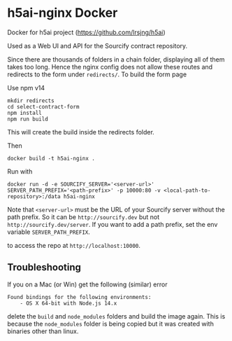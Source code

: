 # h5ai-nginx Docker

Docker for h5ai project (https://github.com/lrsjng/h5ai)

Used as a Web UI and API for the Sourcify contract repository.

Since there are thousands of folders in a chain folder, displaying all of them takes too long. Hence the nginx config does not allow these routes and redirects to the form under `redirects/`. To build the form page

Use npm v14

```
mkdir redirects
cd select-contract-form
npm install
npm run build
```

This will create the build inside the redirects folder.

Then

```
docker build -t h5ai-nginx .
```

Run with

```
docker run -d -e SOURCIFY_SERVER='<server-url>' SERVER_PATH_PREFIX='<path-prefix>' -p 10000:80 -v <local-path-to-repository>:/data h5ai-nginx
```

Note that `<server-url>` must be the URL of your Sourcify server without the path prefix. So it can be `http://sourcify.dev` but not `http://sourcify.dev/server`. If you want to add a path prefix, set the env variable `SERVER_PATH_PREFIX`.

to access the repo at `http://localhost:10000`.

## Troubleshooting

If you on a Mac (or Win) get the following (similar) error

```
Found bindings for the following environments:
    - OS X 64-bit with Node.js 14.x
```

delete the `build` and `node_modules` folders and build the image again. This is because the `node_modules` folder is being copied but it was created with binaries other than linux.
